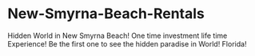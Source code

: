 # New-Smyrna-Beach-Rentals
Hidden World in New Smyrna Beach! One time investment life time Experience! Be the first one to see the hidden paradise in World! Florida!
